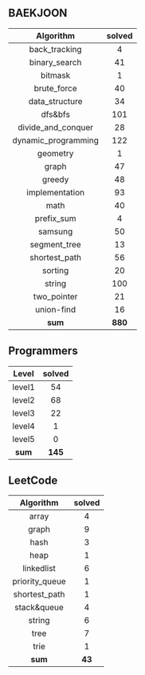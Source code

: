 ## BAEKJOON <a href="https://www.acmicpc.net/user/ki9014" target="_blank"><img src=https://static.solved.ac/tier_small/18.svg width="15"/></a>
|    Algorithm    | solved |
| :-------------: | :----: |
|back_tracking|4|
|binary_search|41|
|bitmask|1|
|brute_force|40|
|data_structure|34|
|dfs&bfs|101|
|divide_and_conquer|28|
|dynamic_programming|122|
|geometry|1|
|graph|47|
|greedy|48|
|implementation|93|
|math|40|
|prefix_sum|4|
|samsung|50|
|segment_tree|13|
|shortest_path|56|
|sorting|20|
|string|100|
|two_pointer|21|
|union-find|16|
| **sum** | **880**|

## Programmers
|    Level    | solved |
| :-------------: | :----: |
|level1|54|
|level2|68|
|level3|22|
|level4|1|
|level5|0|
| **sum** | **145**|

## LeetCode
|    Algorithm    | solved |
| :-------------: | :----: |
|array|4|
|graph|9|
|hash|3|
|heap|1|
|linkedlist|6|
|priority_queue|1|
|shortest_path|1|
|stack&queue|4|
|string|6|
|tree|7|
|trie|1|
| **sum** | **43**|
